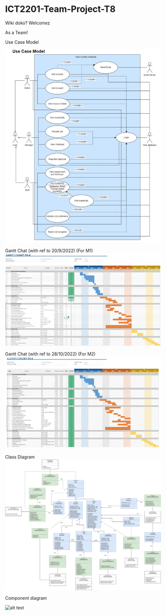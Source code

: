 # ICT2201-Team-Project-T8


Wiki doko? Welcomez

As a Team!

Use Case Model

![alt text](https://github.com/LawJunHao/ICT2201-Team-Project-T8/blob/main/Use%20Case%20Diagram.png)


Gantt Chat (with ref to 20/9/2022) (For M1)
![alt text](https://github.com/LawJunHao/ICT2201-Team-Project-T8/blob/main/Gantt.JPG?raw=true)


Gantt Chat (with ref to 28/10/2022) (For M2)
![alt text](https://github.com/LawJunHao/ICT2201-Team-Project-T8/blob/main/Gantt%20Chart.JPG)


Class Diagram
![alt text](https://github.com/LawJunHao/ICT2201-Team-Project-T8/blob/main/ClassDiagram.png)

Component diagram

![alt text](https://user-images.githubusercontent.com/64019173/197340981-d6a0ef95-e271-44da-9d6a-a9d00db97424.png)
